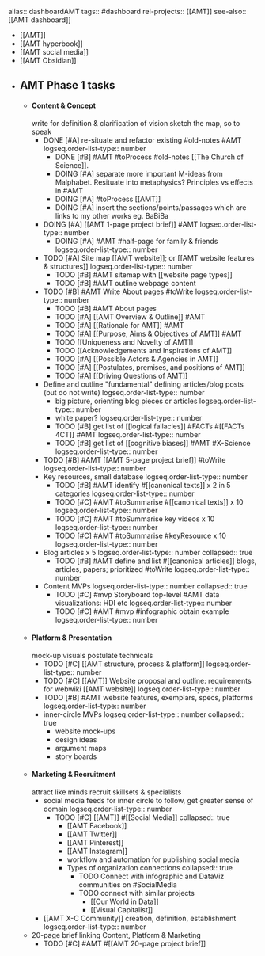 alias:: dashboardAMT
tags:: #dashboard 
rel-projects:: [[AMT]]
see-also:: [[AMT dashboard]]

- [[AMT]]
- [[AMT hyperbook]]
- [[AMT social media]]
- [[AMT Obsidian]]
- ## AMT Phase 1 tasks
	- #### Content & Concept
	  write for definition & clarification of vision
	  sketch the map, so to speak
		- DONE [#A] re-situate and refactor existing #old-notes #AMT
		  logseq.order-list-type:: number
			- DONE [#B] #AMT #toProcess #old-notes [[The Church of Science]].
			- DOING [#A] separate more important M-ideas from Malphabet. Resituate into metaphysics? Principles vs effects in #AMT
			- DOING [#A] #toProcess [[AMT]]
			- DOING [#A] insert the sections/points/passages which are links to my other works eg. BaBiBa
		- DOING [#A] [[AMT 1-page project brief]] #AMT
		  logseq.order-list-type:: number
			- DOING [#A] #AMT #half-page for family & friends
			  logseq.order-list-type:: number
		- TODO [#A] Site map [[AMT website]]; or [[AMT website features & structures]]
		  logseq.order-list-type:: number
			- TODO [#B] #AMT sitemap with [[website page types]]
			- TODO [#B] #AMT outline webpage content
		- TODO [#B] #AMT Write About pages #toWrite
		  logseq.order-list-type:: number
			- TODO [#B] #AMT About pages
			- TODO [#A] [[AMT Overview & Outline]] #AMT
			- TODO [#A] [[Rationale for AMT]] #AMT
			- TODO [#A] [[Purpose, Aims & Objectives of AMT]] #AMT
			- TODO [[Uniqueness and Novelty of AMT]]
			- TODO [[Acknowledgements and Inspirations of AMT]]
			- TODO [#A] [[Possible Actors & Agencies in AMT]]
			- TODO [#A] [[Postulates, premises, and positions of AMT]]
			- TODO [#A] [[Driving Questions of AMT]]
		- Define and outline "fundamental" defining articles/blog posts (but do not write)
		  logseq.order-list-type:: number
			- big picture, orienting blog pieces or articles
			  logseq.order-list-type:: number
			- white paper?
			  logseq.order-list-type:: number
			- TODO [#B] get list of [[logical fallacies]] #FACTs #[[FACTs 4CT]] #AMT
			  logseq.order-list-type:: number
			- TODO [#B] get list of [[cognitive biases]] #AMT #X-Science
			  logseq.order-list-type:: number
		- TODO [#B] #AMT [[AMT 5-page project brief]] #toWrite
		  logseq.order-list-type:: number
		- Key resources, small database
		  logseq.order-list-type:: number
			- TODO [#B] #AMT identify #[[canonical texts]] x 2 in 5 categories
			  logseq.order-list-type:: number
			- TODO [#C] #AMT #toSummarise #[[canonical texts]] x 10
			  logseq.order-list-type:: number
			- TODO [#C] #AMT #toSummarise key videos x 10
			  logseq.order-list-type:: number
			- TODO [#C] #AMT #toSummarise #keyResource x 10
			  logseq.order-list-type:: number
		- Blog articles x 5
		  logseq.order-list-type:: number
		  collapsed:: true
			- TODO  [#B] #AMT define and list #[[canonical articles]] blogs, articles, papers; prioritized #toWrite
			  logseq.order-list-type:: number
		- Content MVPs
		  logseq.order-list-type:: number
		  collapsed:: true
			- TODO [#C] #mvp Storyboard top-level #AMT data visualizations: HDI etc
			  logseq.order-list-type:: number
			- TODO [#C] #AMT #mvp #infographic obtain example
			  logseq.order-list-type:: number
	- #### Platform & Presentation
	  mock-up visuals
	  postulate technicals
		- TODO [#C] [[AMT structure, process & platform]]
		  logseq.order-list-type:: number
		- TODO [#C] [[AMT]] Website proposal and outline: requirements for webwiki [[AMT website]]
		  logseq.order-list-type:: number
		- TODO [#B] #AMT website features, exemplars, specs, platforms
		  logseq.order-list-type:: number
		- inner-circle MVPs
		  logseq.order-list-type:: number
		  collapsed:: true
			- website mock-ups
			- design ideas
			- argument maps
			- story boards
	- #### Marketing & Recruitment
	  attract like minds
	  recruit skillsets & specialists
		- social media feeds for inner circle to follow, get greater sense of domain
		  logseq.order-list-type:: number
			- TODO [#C] [[AMT]] #[[Social Media]]
			  collapsed:: true
				- [[AMT Facebook]]
				- [[AMT Twitter]]
				- [[AMT Pinterest]]
				- [[AMT Instagram]]
				- workflow and automation for publishing social media
				- Types of organization connections
				  collapsed:: true
					- TODO Connect with infographic and DataViz communities on #SocialMedia
					- TODO connect with similar projects
						- [[Our World in Data]]
						- [[Visual Capitalist]]
		- [[AMT X-C Community]] creation, definition, establishment
		  logseq.order-list-type:: number
	- 20-page brief linking Content, Platform & Marketing
		- TODO [#C] #AMT #[[AMT 20-page project brief]]